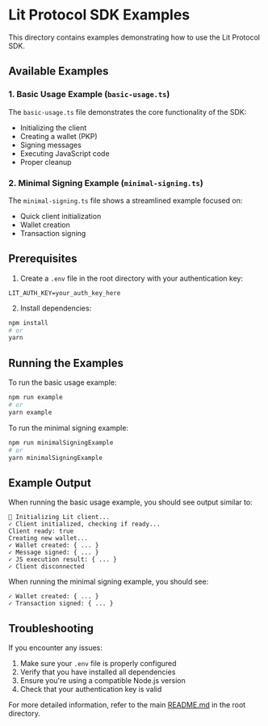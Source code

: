 # Lit Protocol SDK Examples

This directory contains examples demonstrating how to use the Lit Protocol SDK.

## Available Examples

### 1. Basic Usage Example (`basic-usage.ts`)

The `basic-usage.ts` file demonstrates the core functionality of the SDK:

- Initializing the client
- Creating a wallet (PKP)
- Signing messages
- Executing JavaScript code
- Proper cleanup

### 2. Minimal Signing Example (`minimal-signing.ts`)

The `minimal-signing.ts` file shows a streamlined example focused on:

- Quick client initialization
- Wallet creation
- Transaction signing

## Prerequisites

1. Create a `.env` file in the root directory with your authentication key:

```env
LIT_AUTH_KEY=your_auth_key_here
```

2. Install dependencies:

```bash
npm install
# or
yarn
```

## Running the Examples

To run the basic usage example:

```bash
npm run example
# or
yarn example
```

To run the minimal signing example:

```bash
npm run minimalSigningExample
# or
yarn minimalSigningExample
```

## Example Output

When running the basic usage example, you should see output similar to:

```
🚀 Initializing Lit client...
✓ Client initialized, checking if ready...
Client ready: true
Creating new wallet...
✓ Wallet created: { ... }
✓ Message signed: { ... }
✓ JS execution result: { ... }
✓ Client disconnected
```

When running the minimal signing example, you should see:

```
✓ Wallet created: { ... }
✓ Transaction signed: { ... }
```

## Troubleshooting

If you encounter any issues:

1. Make sure your `.env` file is properly configured
2. Verify that you have installed all dependencies
3. Ensure you're using a compatible Node.js version
4. Check that your authentication key is valid

For more detailed information, refer to the main [README.md](../README.md) in the root directory.

